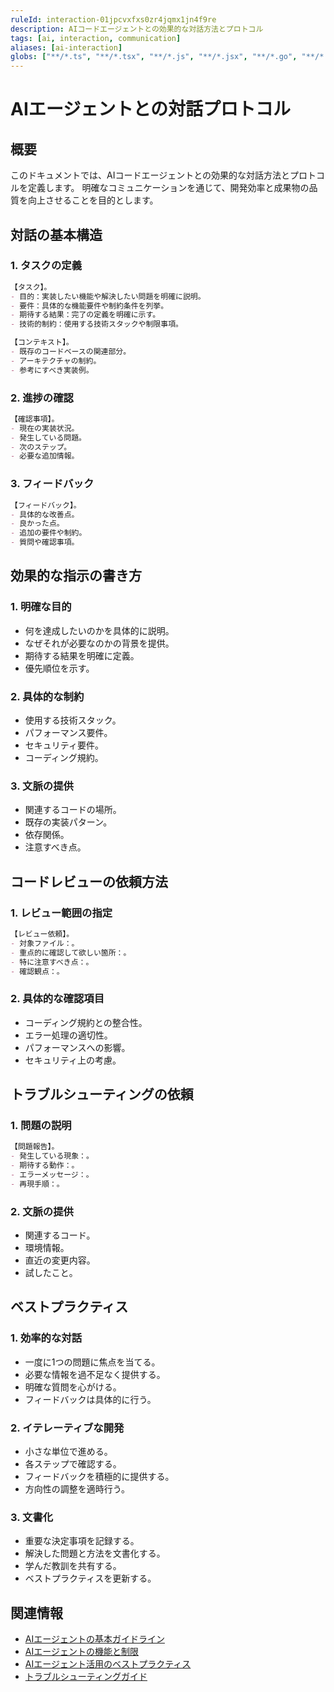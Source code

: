 ```yaml
---
ruleId: interaction-01jpcvxfxs0zr4jqmx1jn4f9re
description: AIコードエージェントとの効果的な対話方法とプロトコル
tags: [ai, interaction, communication]
aliases: [ai-interaction]
globs: ["**/*.ts", "**/*.tsx", "**/*.js", "**/*.jsx", "**/*.go", "**/*.rs", "**/*.scala"]
---
```



# AIエージェントとの対話プロトコル

## 概要

このドキュメントでは、AIコードエージェントとの効果的な対話方法とプロトコルを定義します。
明確なコミュニケーションを通じて、開発効率と成果物の品質を向上させることを目的とします。

## 対話の基本構造

### 1. タスクの定義

```markdown
【タスク】。
- 目的：実装したい機能や解決したい問題を明確に説明。
- 要件：具体的な機能要件や制約条件を列挙。
- 期待する結果：完了の定義を明確に示す。
- 技術的制約：使用する技術スタックや制限事項。

【コンテキスト】。
- 既存のコードベースの関連部分。
- アーキテクチャの制約。
- 参考にすべき実装例。
```

### 2. 進捗の確認

```markdown
【確認事項】。
- 現在の実装状況。
- 発生している問題。
- 次のステップ。
- 必要な追加情報。
```

### 3. フィードバック

```markdown
【フィードバック】。
- 具体的な改善点。
- 良かった点。
- 追加の要件や制約。
- 質問や確認事項。
```

## 効果的な指示の書き方

### 1. 明確な目的

- 何を達成したいのかを具体的に説明。
- なぜそれが必要なのかの背景を提供。
- 期待する結果を明確に定義。
- 優先順位を示す。

### 2. 具体的な制約

- 使用する技術スタック。
- パフォーマンス要件。
- セキュリティ要件。
- コーディング規約。

### 3. 文脈の提供

- 関連するコードの場所。
- 既存の実装パターン。
- 依存関係。
- 注意すべき点。

## コードレビューの依頼方法

### 1. レビュー範囲の指定

```markdown
【レビュー依頼】。
- 対象ファイル：。
- 重点的に確認して欲しい箇所：。
- 特に注意すべき点：。
- 確認観点：。
```

### 2. 具体的な確認項目

- コーディング規約との整合性。
- エラー処理の適切性。
- パフォーマンスへの影響。
- セキュリティ上の考慮。

## トラブルシューティングの依頼

### 1. 問題の説明

```markdown
【問題報告】。
- 発生している現象：。
- 期待する動作：。
- エラーメッセージ：。
- 再現手順：。
```

### 2. 文脈の提供

- 関連するコード。
- 環境情報。
- 直近の変更内容。
- 試したこと。

## ベストプラクティス

### 1. 効率的な対話

- 一度に1つの問題に焦点を当てる。
- 必要な情報を過不足なく提供する。
- 明確な質問を心がける。
- フィードバックは具体的に行う。

### 2. イテレーティブな開発

- 小さな単位で進める。
- 各ステップで確認する。
- フィードバックを積極的に提供する。
- 方向性の調整を適時行う。

### 3. 文書化

- 重要な決定事項を記録する。
- 解決した問題と方法を文書化する。
- 学んだ教訓を共有する。
- ベストプラクティスを更新する。

## 関連情報

- [AIエージェントの基本ガイドライン](guidelines.md)
- [AIエージェントの機能と制限](capabilities.md)
- [AIエージェント活用のベストプラクティス](best-practices.md)
- [トラブルシューティングガイド](troubleshooting.md)